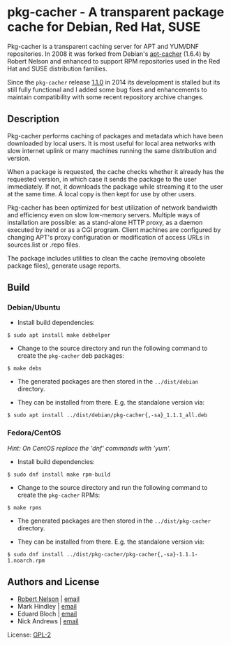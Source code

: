 # pkg-cacher - A transparent package cache for Debian, Red Hat, SUSE

Pkg-cacher is a transparent caching server for APT and YUM/DNF repositories. In 2008 it was forked from Debian's [apt-cacher](https://tracker.debian.org/pkg/apt-cacher) (1.6.4) by Robert Nelson and enhanced to support RPM repositories used in the Red Hat and SUSE distribution families.

Since the `pkg-cacher` release [1.1.0](https://github.com/open-sw/pkg-cacher/releases) in 2014 its development is stalled but its still fully functional and I added some bug fixes and enhancements to maintain compatibility with some recent repository archive changes.

## Description

Pkg-cacher performs caching of packages and metadata which have been downloaded by local users. It is most useful for local area networks with slow internet uplink or many machines running the same distribution and version.

When a package is requested, the cache checks whether it already has the requested version, in which case it sends the package to the user immediately. If not, it downloads the package while streaming it to the user at the same time. A local copy is then kept for use by other users.

Pkg-cacher has been optimized for best utilization of network bandwidth and efficiency even on slow low-memory servers. Multiple ways of installation are possible: as a stand-alone HTTP proxy, as a daemon executed by inetd or as a CGI program. Client machines are configured by changing APT's proxy configuration or modification of access URLs in sources.list or .repo files.

The package includes utilities to clean the cache (removing obsolete package files), generate usage reports.

## Build

### Debian/Ubuntu

* Install build dependencies:
```
$ sudo apt install make debhelper
```
* Change to the source directory and run the following command to create the
  `pkg-cacher` deb packages:
```
$ make debs
```
* The generated packages are then stored in the `../dist/debian` directory.

* They can be installed from there. E.g. the standalone version via:
```
$ sudo apt install ../dist/debian/pkg-cacher{,-sa}_1.1.1_all.deb
```

### Fedora/CentOS

_Hint: On CentOS replace the 'dnf' commands with 'yum'._

* Install build dependencies:
```
$ sudo dnf install make rpm-build
```

* Change to the source directory and run the following command to create the
  `pkg-cacher` RPMs:
```
$ make rpms
```
* The generated packages are then stored in the `../dist/pkg-cacher` directory.

* They can be installed from there. E.g. the standalone version via:
```
$ sudo dnf install ../dist/pkg-cacher/pkg-cacher{,-sa}-1.1.1-1.noarch.rpm
```

## Authors and License

- [Robert Nelson](https://github.com/Robert-Nelson) | [email](mailto:robertn@the-nelsons.org)
- Mark Hindley | [email](mailto:mark@hindley.org.uk)
- Eduard Bloch | [email](mailto:blade@debian.org)
- Nick Andrews | [email](mailto:nick@zeta.org.au)

License: [GPL-2](https://tldrlegal.com/license/gnu-general-public-license-v2)
